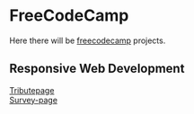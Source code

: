 # FreeCodeCamp

Here there will be <a href="https://www.freecodecamp.org">freecodecamp</a> projects. 
<h2>
  Responsive Web Development
 </h2>
 
  <a href="https://spkm2808.github.io/FreeCodeCamp/FullStackDevelopment/ResponsiveWebDevelopment/Tribute-Page">Tributepage </a>
<br>
<a href="https://spkm2808.github.io/FreeCodeCamp/FullStackDevelopment/ResponsiveWebDevelopment/Survey-form">Survey-page </a>
<br>

